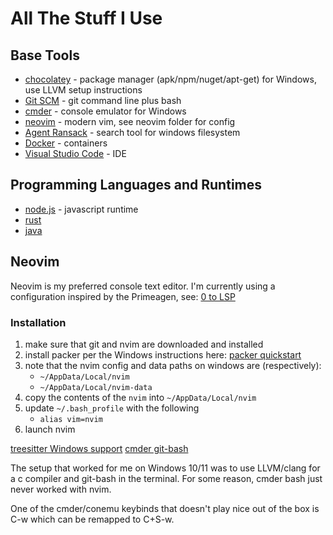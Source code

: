 # All The Stuff I Use

## Base Tools
- [chocolatey](https://chocolatey.org/install) - package manager (apk/npm/nuget/apt-get) for Windows, use LLVM setup instructions
- [Git SCM](https://git-scm.com/downloads) - git command line plus bash
- [cmder](https://cmder.app) - console emulator for Windows
- [neovim](https://neovim.io) - modern vim, see neovim folder for config
- [Agent Ransack](https://www.mythicsoft.com/agentransack) - search tool for windows filesystem
- [Docker](https://www.docker.com) - containers
- [Visual Studio Code](https://code.visualstudio.com) - IDE

## Programming Languages and Runtimes
- [node.js](https://nodejs.org) - javascript runtime
- [rust](https://www.rust-lang.org)
- [java](https://www.oracle.com/java/technologies/downloads)

## Neovim
Neovim is my preferred console text editor.  I'm currently using a configuration inspired by the Primeagen, see: [0 to LSP](https://www.youtube.com/watch?v=w7i4amO_zaE)

### Installation

1. make sure that git and nvim are downloaded and installed
2. install packer per the Windows instructions here: [packer quickstart](https://github.com/wbthomason/packer.nvim#quickstart)
3. note that the nvim config and data paths on windows are (respectively):
    - ```~/AppData/Local/nvim```
    - ```~/AppData/Local/nvim-data```
4. copy the contents of the ```nvim``` into ```~/AppData/Local/nvim```
5. update ```~/.bash_profile``` with the following
    - ```alias vim=nvim```
6. launch nvim

[treesitter Windows support](https://github.com/nvim-treesitter/nvim-treesitter/wiki/Windows-support)
[cmder git-bash](https://gist.github.com/nickautomatic/02ccb76292f7f8d9767e)

The setup that worked for me on Windows 10/11 was to use LLVM/clang for a c compiler and git-bash in the terminal.  For some reason, cmder bash just never worked with nvim.

One of the cmder/conemu keybinds that doesn't play nice out of the box is C-w which can be remapped to C+S-w.

